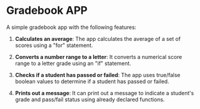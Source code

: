 # Gradebook APP

A simple gradebook app with the following features:

1. **Calculates an average**: The app calculates the average of a set of scores using a "for" statement.

2. **Converts a number range to a letter**: It converts a numerical score range to a letter grade using an "if" statement.

3. **Checks if a student has passed or failed**: The app uses true/false boolean values to determine if a student has passed or failed.

4. **Prints out a message**: It can print out a message to indicate a student's grade and pass/fail status using already declared functions.